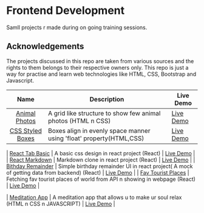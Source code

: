 # Frontend Development

Samll projects r made during on going training sessions.

## Acknowledgements

The projects discussed in this repo are taken from various sources and the rights to them belongs to their respective owners only. This repo is just a way for practise and learn web technologies like HTML, CSS, Bootstrap and Javascript.

|                                                       Name                                                        | Description                                                         | Live Demo                                                                                                  |
| :---------------------------------------------------------------------------------------------------------------: | ------------------------------------------------------------------- | ---------------------------------------------------------------------------------------------------------- |
|  [Animal Photos](https://github.com/3Sumu/VS-Code/tree/master/AccioJob/HTML/Assignment/Animals%20Assignment%205)  | A grid like structure to show few animal photos (HTML n CSS)        | [Live Demo](https://3sumu.github.io/VS-Code/AccioJob/HTML/Assignment/Animals%20Assignment%205/Animal.html) |
| [CSS Styled Boxes](https://github.com/3Sumu/VS-Code/tree/master/AccioJob/HTML/Assignment/Boxes%20Asssignment%204) | Boxes align in evenly space manner using 'float' property(HTML,CSS) | [Live Demo](https://3sumu.github.io/VS-Code/AccioJob/HTML/Assignment/Boxes%20Asssignment%204/Boxes.html)   |

| [React Tab Basic]() | A basic css design in react project (React) | [Live Demo](https://tabs-react-projects.netlify.app) |
| [React Markdown]() | Markdown clone in react project (React) | [Live Demo]() |
| [Bithday Remainder]() | Simple birthday remainder UI in react project( A mock of getting data from backend) (React) | [Live Demo]() |
| [Fav Tourist Places]() | Fetching fav tourist places of world from API n showing in webpage (React) | [Live Demo]() |

| [Meditation App](https://github.com/3Sumu/VS-Code/tree/master/AccioJob/HTML/Assignment/Meditation%20App) | A meditation app that allows u to make ur soul relax (HTML n CSS n JAVASCRIPT) | [Live Demo](https://3sumu.github.io/VS-Code/AccioJob/HTML/Assignment/Meditation%20App/index.html) |
